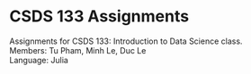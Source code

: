 # CSDS 133 Assignments 

Assignments for CSDS 133: Introduction to Data Science class.    
Members: Tu Pham, Minh Le, Duc Le  
Language: Julia

